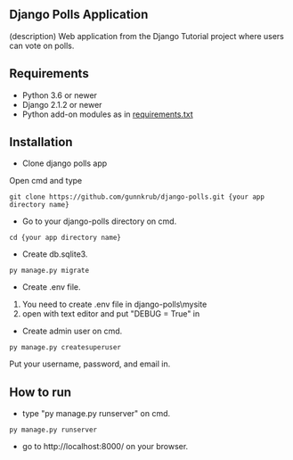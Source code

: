 ## Django Polls Application

(description)
Web application from the Django Tutorial project where users can vote on polls.


## Requirements

* Python 3.6 or newer
* Django 2.1.2 or newer
* Python add-on modules as in [requirements.txt](requirements.txt)
 
## Installation

* Clone django polls app

Open cmd and type
```
git clone https://github.com/gunnkrub/django-polls.git {your app directory name}
```

* Go to your django-polls directory on cmd.
```
cd {your app directory name}
```

* Create db.sqlite3.
```
py manage.py migrate
```

* Create .env file.
1. You need to create .env file in django-polls\mysite
2. open with text editor and put "DEBUG = True" in

* Create admin user on cmd.
```
py manage.py createsuperuser
```
Put your username, password, and email in.

## How to run

* type "py manage.py runserver" on cmd.
```
py manage.py runserver
```
* go to http://localhost:8000/ on your browser.



